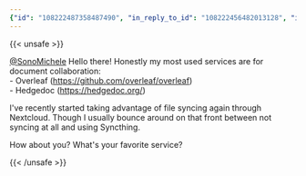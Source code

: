 ```yaml
---
{"id": "108222487358487490", "in_reply_to_id": "108222456482013128", "in_reply_to_account_id": "218157", "sensitive": false, "spoiler_text": "", "visibility": "unlisted", "language": "en", "replies_count": 1, "reblogs_count": 0, "favourites_count": 1, "edited_at": null, "reblog": null, "application": null, "account": {"id": "108219415927856966", "username": "brozek", "acct": "brozek", "display_name": "Brandon Rozek", "url": "https://fosstodon.org/@brozek", "avatar": "https://cdn.fosstodon.org/accounts/avatars/108/219/415/927/856/966/original/bae9f46f23936e79.jpg", "avatar_static": "https://cdn.fosstodon.org/accounts/avatars/108/219/415/927/856/966/original/bae9f46f23936e79.jpg", "header": "https://fosstodon.org/headers/original/missing.png", "header_static": "https://fosstodon.org/headers/original/missing.png", "noindex": true, "roles": []}, "media_attachments": [], "mentions": [{"id": "218157", "username": "SonoMichele", "url": "https://fosstodon.org/@SonoMichele", "acct": "SonoMichele"}], "tags": [], "emojis": [], "card": {"url": "https://github.com/overleaf/overleaf", "title": "GitHub - overleaf/overleaf: A web-based collaborative LaTeX editor", "description": "A web-based collaborative LaTeX editor. Contribute to overleaf/overleaf development by creating an account on GitHub.", "type": "link", "author_name": "", "author_url": "", "provider_name": "GitHub", "provider_url": "", "html": "", "width": 400, "height": 200, "image": null, "embed_url": "", "blurhash": "UJSijVs.bbxuXBV{t5j]M]obWFod?dR-oJRk"}, "poll": null, "syndication": "https://fosstodon.org/@brozek/108222487358487490", "date": "2022-04-30T18:41:46.428Z"}
---
```

{{< unsafe >}}
<p><span class="h-card"><a href="https://fosstodon.org/@SonoMichele" class="u-url mention">@<span>SonoMichele</span></a></span> Hello there! Honestly my most used services are for document collaboration:<br />- Overleaf (<a href="https://github.com/overleaf/overleaf" target="_blank" rel="nofollow noopener noreferrer"><span class="invisible">https://</span><span class="">github.com/overleaf/overleaf</span><span class="invisible"></span></a>)<br />- Hedgedoc (<a href="https://hedgedoc.org/" target="_blank" rel="nofollow noopener noreferrer"><span class="invisible">https://</span><span class="">hedgedoc.org/</span><span class="invisible"></span></a>)</p><p>I&#39;ve recently started taking advantage of file syncing again through Nextcloud. Though I usually bounce around on that front between not syncing at all and using Syncthing.</p><p>How about you? What&#39;s your favorite service?</p>
{{< /unsafe >}}

